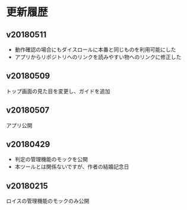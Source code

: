 # 更新履歴

## v20180511

- 動作確認の場合にもダイスロールに本番と同じものを利用可能にした
- アプリからリポジトリへのリンクを読みやすい物へのリンクに修正した

## v20180509

トップ画面の見た目を変更し、ガイドを追加

## v20180507

アプリ公開

## v20180429

- 判定の管理機能のモックを公開
- 本ツールとは関係ないですが、作者の結婚記念日

## v20180215

ロイスの管理機能のモックのみ公開
